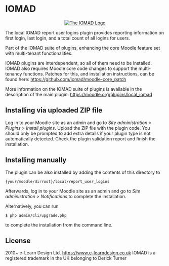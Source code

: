 # IOMAD

<p align="center"><a href="https://www.iomad.org" target="_blank" title="IOMAD Website">
  <img src="https://avatars.githubusercontent.com/u/5493428?v=4" alt="The IOMAD Logo">
</a></p>

The local IOMAD report user logins plugin provides reporting information on first login, last login, and a total count of all logins for users.

Part of the IOMAD suite of plugins, enhancing the core Moodle feature set with multi-tenant functionalities.

IOMAD plugins are interdependent, so all of them need to be installed. IOMAD also requires Moodle core code changes to
support the multi-tenancy functions. Patches for this, and installation instructions, can be found here:
https://github.com/iomad/moodle-core_patch

More information on the IOMAD suite of plugins is available in the description of the main plugin: https://moodle.org/plugins/local_iomad

## Installing via uploaded ZIP file ##

Log in to your Moodle site as an admin and go to _Site administration > Plugins > Install plugins_.
Upload the ZIP file with the plugin code. You should only be prompted to add extra details if your plugin type is not automatically detected.
Check the plugin validation report and finish the installation.

## Installing manually ##

The plugin can be also installed by adding the contents of this directory to

    {your/moodle/dirroot}/local/report_user_logins

Afterwards, log in to your Moodle site as an admin and go to _Site administration > Notifications_ to complete the installation.

Alternatively, you can run

    $ php admin/cli/upgrade.php

to complete the installation from the command line.

## License ##

2010+ e-Learn Design Ltd. https://www.e-learndesign.co.uk
IOMAD is a registered trademark in the UK belonging to Derick Turner 
